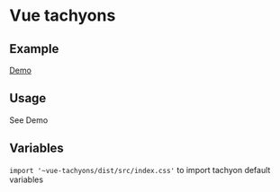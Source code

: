 
# Vue tachyons

## Example
[Demo](https://htmlpreview.github.io/?https://github.com/AlexandreBonaventure/vue-tachyons/blob/master/example/index.html)

## Usage
See Demo

## Variables
`import '~vue-tachyons/dist/src/index.css'`
to import tachyon default variables
